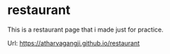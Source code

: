 # restaurant
This is a restaurant page that i made just for practice.

Url: https://atharvagangji.github.io/restaurant
